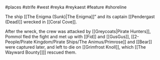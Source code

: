 #places #strife #west #reyka #reykaest #feature #shoreline 

The ship [[The Enigma (Sunk)|The Enigma]]” and its captain [[Pendergast (Dead)]] wrecked in [[Coral Cove]].

After the wreck, the crew was attacked by [[Greycoats|Pirate Hunters]], Pommol fled the fight and met up with [[Fid]] and [[GusGus]], [[2-People/Pirate Kingdom/Pirate Ships/The Animus/Primrose]] and [[Bear]] were captured later, and left to die on [[Grimfrost Knoll]], which [[The Wayward Bounty]]]] rescued them.